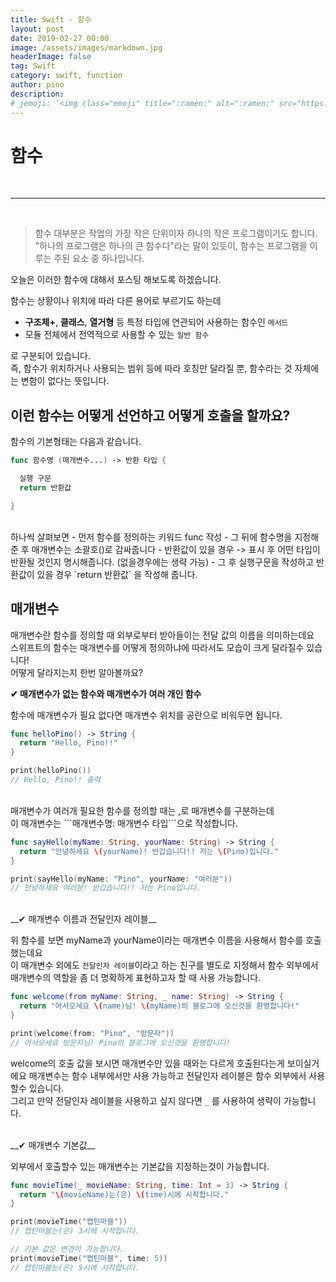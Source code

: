 ```yaml
---
title: Swift - 함수
layout: post
date: 2019-02-27 00:00
image: /assets/images/markdown.jpg
headerImage: false
tag: Swift
category: swift, function
author: pino
description:
# jemoji: '<img class="emoji" title=":ramen:" alt=":ramen:" src="https://assets.github.com/images/icons/emoji/unicode/1f35c.png" height="20" width="20" align="absmiddle">'
---
```


# 함수
<br>
<hr>
<br>

> 함수 대부분은 작업의 가장 작은 단위이자 하나의 작은 프로그램이기도 합니다.<br>
> "하나의 프로그램은 하나의 큰 함수다"라는 말이 있듯이, 함수는 프로그램을 이루는 주된 요소 중 하나입니다.

오늘은 이러한 함수에 대해서 포스팅 해보도록 하겠습니다.

함수는 상황이나 위치에 따라 다른 용어로 부르기도 하는데

- __구조체+__, __클래스__, __열거형__ 등 특정 타입에 연관되어 사용하는 함수인 ```메서드```
- 모듈 전체에서 전역적으로 사용할 수 있는 ```일반 함수```

로 구분되어 있습니다.<br>
즉, 함수가 위치하거나 사용되는 범위 등에 따라 호칭만 달라질 뿐, 함수라는 것 자체에는 변함이 없다는 뜻입니다.


## 이런 함수는 어떻게 선언하고 어떻게 호출을 할까요?

함수의 기본형태는 다음과 같습니다.
```swift
func 함수명 (매개변수...) -> 반환 타입 {

  실행 구문
  return 반환값

}
```
<br>
하나씩 살펴보면
- 먼저 함수를 정의하는 키워드 func 작성
- 그 뒤에 함수명을 지정해준 후 매개변수는 소괄호()로 감싸줍니다
- 반환값이 있을 경우 -> 표시 후 어떤 타입이 반환될 것인지 명시해줍니다. (없을경우에는 생략 가능)
- 그 후 실행구문을 작성하고 반환값이 있을 경우 `return 반환값` 을 작성해 줍니다.

## 매개변수

매개변수란 함수를 정의할 때 외부로부터 받아들이는 전달 값의 이름을 의미하는데요<br>
스위프트의 함수는 매개변수를 어떻게 정의하냐에 따라서도 모습이 크게 달라질수 있습니다!<br>
어떻게 달라지는지 한번 알아볼까요?

__✔︎ 매개변수가 없는 함수와 매개변수가 여러 개인 함수__

함수에 매개변수가 필요 없다면 매개변수 위치를 공란으로 비워두면 됩니다.

```swift
func helloPino() -> String {
  return "Hello, Pino!!"
}

print(helloPino())
// Hello, Pino!! 출력
```
<br>
매개변수가 여러개 필요한 함수를 정의할 때는 ,로 매개변수를 구분하는데<br>이 매개변수는 ```매개변수명: 매개변수 타입```으로 작성합니다.

```swift
func sayHello(myName: String, yourName: String) -> String {
  return "안녕하세요 \(yourName)! 반갑습니다!! 저는 \(Pino)입니다."
}

print(sayHello(myName: "Pino", yourName: "여러분"))
// 안녕하세요 여러분! 반갑습니다!! 저는 Pino입니다.
```
<br>
__✔︎ 매개변수 이름과 전달인자 레이블__

위 함수를 보면 myName과 yourName이라는 매개변수 이름을 사용해서 함수를 호출했는데요<br>
이 매개변수 외에도 ```전달인자 레이블```이라고 하는 친구를 별도로 지정해서 함수 외부에서 매개변수의 역할을 좀 더 명확하게 표현하고자 할 때 사용 가능합니다.

```swift
func welcome(from myName: String, _ name: String) -> String {
  return "어서오세요 \(name)님! \(myName)의 블로그에 오신것을 환영합니다!"
}

print(welcome(from: "Pino", "방문자"))
// 어서오세요 방문자님! Pino의 블로그에 오신것을 환영합니다!
```

welcome의 호출 값을 보시면 매개변수만 있을 때와는 다르게 호출된다는게 보이실거에요
매개변수는 함수 내부에서만 사용 가능하고 전달인자 레이블은 함수 외부에서 사용할수 있습니다.<br>
그리고 만약 전달인자 레이블을 사용하고 싶지 않다면 `_` 를 사용하여 생략이 가능합니다.

<br>
__✔︎ 매개변수 기본값__

외부에서 호출할수 있는 매개변수는 기본값을 지정하는것이 가능합니다.

```swift
func movieTime(_ movieName: String, time: Int = 3) -> String {
  return "\(movieName)는(은) \(time)시에 시작합니다."
}

print(movieTime("캡틴마블"))
// 캡틴마블는(은) 3시에 시작합니다.

// 기본 값은 변경이 가능합니다.
print(movieTime("캡틴마블", time: 5))
// 캡틴마블는(은) 5시에 시작합니다.
```
